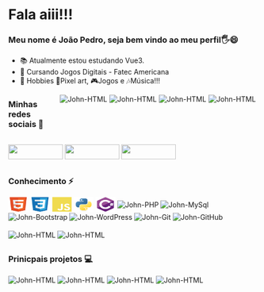 # Fala aiii!!!
### Meu nome é João Pedro, seja bem vindo ao meu perfil🖐😄 


- 📚 Atualmente estou estudando Vue3.
- 🎯 Cursando Jogos Digitais - Fatec Americana
- 🧩 Hobbies 🎨Pixel art, 🎮Jogos e  🎶Música!!!
<img align="right" alt="John-HTML" height="100" width="100" src="https://user-images.githubusercontent.com/112526011/235332184-a2089121-6d17-4ec2-9369-fdf8ed55339d.gif">
<img align="right" alt="John-HTML" height="100" width="100" src="https://github.com/JohnPdro/JohnPdro/assets/112526011/34894585-5bbc-4526-a1e5-32fe7b7abe26">
<img align="right" alt="John-HTML" height="100" width="100" src="https://github.com/JohnPdro/JohnPdro/assets/112526011/e9f6d1a9-97ed-4d6c-9a61-92488dd05198">
<img align="right" alt="John-HTML" height="100" width="100" src="https://github.com/JohnPdro/JohnPdro/assets/112526011/4b8f29f6-9ed4-437a-9490-67a80baa4ae5">


### Minhas redes sociais 💼
<div> 
  <a href="https://www.instagram.com/joaopdrofs/" target="_blank"><img width="110" height="30" src="https://img.shields.io/badge/-Instagram-%23E4405F?style=for-the-badge&logo=instagram&logoColor=white" target="_blank"></a>
  <a href = "mailto:joaopdro.fsilva@gmail.com"><img width="110" height="30" src="https://img.shields.io/badge/-Gmail-%23333?style=for-the-badge&logo=gmail&logoColor=white" target="_blank"></a>
  <a href="https://www.linkedin.com/in/jo%C3%A3o-pedro-fernandes-287ba8265/" target="_blank"><img width="110" height="30" src="https://img.shields.io/badge/-LinkedIn-%230077B5?style=for-the-badge&logo=linkedin&logoColor=white" target="_blank"></a> 
  
</div>

##
### Conhecimento ⚡ 
<div>
  <img align="center" alt="John-HTML" height="30" width="40" src="https://raw.githubusercontent.com/devicons/devicon/master/icons/html5/html5-original.svg">
  <img align="center" alt="John-CSS" height="30" width="40" src="https://raw.githubusercontent.com/devicons/devicon/master/icons/css3/css3-original.svg">
  <img align="center" alt="John-Js" height="30" width="40" src="https://raw.githubusercontent.com/devicons/devicon/master/icons/javascript/javascript-plain.svg">
  <img align="center" alt="John-Python" height="30" width="40" src="https://raw.githubusercontent.com/devicons/devicon/master/icons/python/python-original.svg">
  <img align="center" alt="John-Csharp" height="30" width="40" src="https://raw.githubusercontent.com/devicons/devicon/master/icons/csharp/csharp-original.svg">
  <img align="center" alt="John-PHP" height="30" width="40" src="https://cdn.jsdelivr.net/gh/devicons/devicon/icons/php/php-plain.svg" >
  <img align="center" alt="John-MySql" height="30" width="40" src="https://cdn.jsdelivr.net/gh/devicons/devicon/icons/mysql/mysql-original.svg" >
  <img align="center" alt="John-Bootstrap" height="30" width="40"  src="https://cdn.jsdelivr.net/gh/devicons/devicon/icons/bootstrap/bootstrap-original.svg" >
  <img align="center" alt="John-WordPress" height="30" width="40"  src="https://cdn.jsdelivr.net/gh/devicons/devicon/icons/wordpress/wordpress-plain.svg" >
  <img align="center" alt="John-Git" height="30" width="40" src="https://cdn.jsdelivr.net/gh/devicons/devicon/icons/git/git-original.svg" >
  <img align="center" alt="John-GitHub" height="30" width="40" src="https://cdn.jsdelivr.net/gh/devicons/devicon/icons/github/github-original.svg" >
</div>
<br>
<div>
  <img align="center" alt="John-HTML" height="170"  src="https://github-readme-stats.vercel.app/api?username=johnpdro&show_icons=true&theme=radical">
  <img align="center" alt="John-HTML" height="170"  src="https://github-readme-stats.vercel.app/api/top-langs/?username=johnpdro&layout=compact&theme=radical">
</div>

##
### Prinicpais projetos 💻

<div>
  <img align="center" alt="John-HTML" height="120" width="" src="https://github-readme-stats.vercel.app/api/pin/?username=johnpdro&repo=adotapet&theme=radical">
  <img align="center" alt="John-HTML" height="120" width="" src="https://github-readme-stats.vercel.app/api/pin/?username=johnpdro&repo=projeto-login&theme=radical">
  <img align="center" alt="John-HTML" height="120" width="" src="https://github-readme-stats.vercel.app/api/pin/?username=johnpdro&repo=calculadora&theme=radical">
  <img align="center" alt="John-HTML" height="120" width="" src="https://github-readme-stats.vercel.app/api/pin/?username=johnpdro&repo=php-nutricao&theme=radical">
</div>
